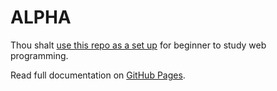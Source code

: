 # ALPHA

Thou shalt [use this repo as a set up](https://github.com/tgrx/tms-template/generate) for beginner to study web programming.

Read full documentation on [GitHub Pages](https://tgrx.github.io/alpha/).
